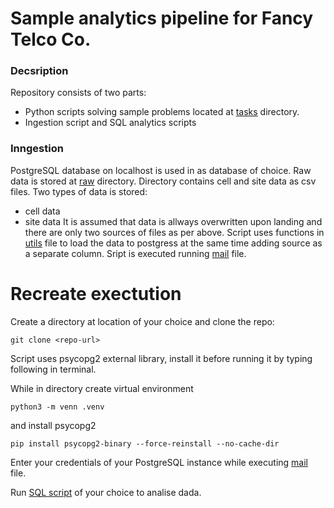 # Sample analytics pipeline for Fancy Telco Co.

### Decsription

Repository consists of two parts:
- Python scripts solving sample problems located at [tasks](./tasks/) directory.
- Ingestion script and SQL analytics scripts

### Inngestion
PostgreSQL database on localhost is used in as database of choice.
Raw data is stored at [raw](./tasks/) directory.
Directory contains cell and site data as csv files. Two types of data is stored:
- cell data
- site data
It is assumed that data is allways overwritten upon landing and there are only two sources of files as per above.
Script uses functions in [utils](./utils.py) file to load the data to postgress at the same time adding source as
a separate column.
Sript is executed running [mail](./utils.py) file.

# Recreate exectution
Create a directory at location of your choice and clone the repo:
```
git clone <repo-url>
```
Script uses psycopg2 external library, install it before running it by typing following in terminal.

While in directory create virtual environment
```
python3 -m venn .venv
```
and install psycopg2
```
pip install psycopg2-binary --force-reinstall --no-cache-dir
```
Enter your credentials of your PostgreSQL instance while executing [mail](./utils.py) file.

Run [SQL script](./sql_scripts.sql) of your choice to analise dada.
